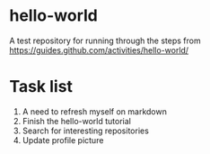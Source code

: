 # hello-world
A test repository for running through the steps from https://guides.github.com/activities/hello-world/

# Task list
1. A need to refresh myself on markdown
2. Finish the hello-world tutorial
3. Search for interesting repositories
4. Update profile picture
